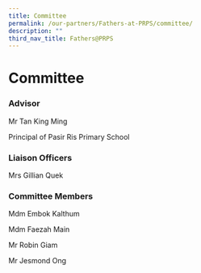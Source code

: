 ```yaml
---
title: Committee
permalink: /our-partners/Fathers-at-PRPS/committee/
description: ""
third_nav_title: Fathers@PRPS
---
```

# **Committee**

### Advisor

Mr Tan King Ming

Principal of Pasir Ris Primary School

### Liaison Officers

Mrs Gillian Quek

### Committee Members

Mdm Embok Kalthum

Mdm Faezah Main

Mr Robin Giam

Mr Jesmond Ong